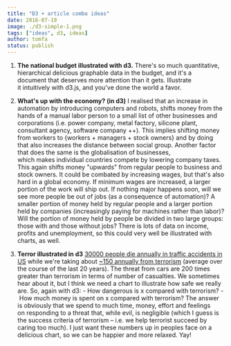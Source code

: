 ```yaml
---
title: "D3 + article combo ideas"
date: 2016-07-19
image: ./d3-simple-1.png
tags: ["ideas", d3, ideas]
author: tomfa
status: publish
---
```


1.  **The national budget illustrated with d3.** There's so much quantitative, hierarchical delicious graphable data in the budget, and it's a document that deserves more attention than it gets. Illustrate it intuitively with d3.js, and you've done the world a favor.

2.  **What's up with the economy? (in d3)** I realised that an increase in automation by introducing computers and robots, shifts money from the hands of a manual labor person to a small list of other businesses and corporations (i.e. power company, metal factory, silicone plant, consultant agency, software company ++). This implies shifting money from workers to {workers + managers + stock owners} and by doing that also increases the distance between social group. Another factor that does the same is the globalisation of businesses, which makes individual countries compete by lowering company taxes. This again shifts money "upwards" from regular people to business and stock owners. It could be combated by increasing wages, but that's also hard in a global economy. If minimum wages are increased, a larger portion of the work will ship out. If nothing major happens soon, will we see more people be out of jobs (as a consequence of automation)? A smaller portion of money held by regular people and a larger portion held by companies (increasingly paying for machines rather than labor)? Will the portion of money held by people be divided in two large groups: those with and those without jobs? There is lots of data on income, profits and unemployment, so this could very well be illustrated with charts, as well.

3.  **Terror illustrated in d3** [30000 people die annually in traffic accidents in US](https://en.wikipedia.org/wiki/List_of_motor_vehicle_deaths_in_U.S._by_year) while we're taking about [~150 annually from terrorism](https://www.start.umd.edu/pubs/START_AmericanTerrorismDeaths_FactSheet_Oct2015.pdf) (average over the course of the last 20 years). The threat from cars are 200 times greater than terrorism in terms of number of casualties. We sometimes hear about it, but I think we need a chart to illustrate how safe we really are. So, again with d3: - How dangerous is x compared with terrorism? - How much money is spent on x compared with terrorism? The answer is obviously that we spend to much time, money, effort and feelings on responding to a threat that, while evil, is negligible (which I guess is the success criteria of terrorism – i.e. we help terrorist succeed by caring too much). I just want these numbers up in peoples face on a delicious chart, so we can be happier and more relaxed. Yay!
